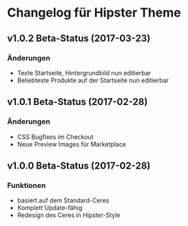 # Changelog für Hipster Theme

## v1.0.2 Beta-Status (2017-03-23)

### Änderungen
- Texte Startseite, Hintergrundbild nun editierbar
- Beliebteste Produkte auf der Startseite nun editierbar

## v1.0.1 Beta-Status (2017-02-28)

### Änderungen
- CSS Bugfixes im Checkout
- Neue Preview Images für Marketplace

## v1.0.0 Beta-Status (2017-02-28)

### Funktionen
- basiert auf dem Standard-Ceres
- Komplett Update-fähig
- Redesign des Ceres in Hipster-Style
